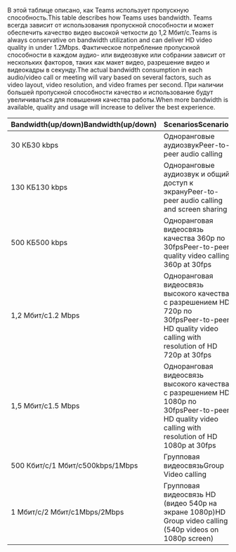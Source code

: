 <span data-ttu-id="1a705-101">В этой таблице описано, как Teams использует пропускную способность.</span><span class="sxs-lookup"><span data-stu-id="1a705-101">This table describes how Teams uses bandwidth.</span></span> <span data-ttu-id="1a705-102">Teams всегда зависит от использования пропускной способности и может обеспечить качество видео высокой четкости до 1,2 Мбит/с.</span><span class="sxs-lookup"><span data-stu-id="1a705-102">Teams is always conservative on bandwidth utilization and can deliver HD video quality in under 1.2Mbps.</span></span> <span data-ttu-id="1a705-103">Фактическое потребление пропускной способности в каждом аудио- или видеозвуке или собрании зависит от нескольких факторов, таких как макет видео, разрешение видео и видеокадры в секунду.</span><span class="sxs-lookup"><span data-stu-id="1a705-103">The actual bandwidth consumption in each audio/video call or meeting will vary based on several factors, such as video layout, video resolution, and video frames per second.</span></span> <span data-ttu-id="1a705-104">При наличии большей пропускной способности качество и использование будут увеличиваться для повышения качества работы.</span><span class="sxs-lookup"><span data-stu-id="1a705-104">When more bandwidth is available, quality and usage will increase to deliver the best experience.</span></span>


|<span data-ttu-id="1a705-105">Bandwidth(up/down)</span><span class="sxs-lookup"><span data-stu-id="1a705-105">Bandwidth(up/down)</span></span> |<span data-ttu-id="1a705-106">Scenarios</span><span class="sxs-lookup"><span data-stu-id="1a705-106">Scenarios</span></span> |
|---|---|
|<span data-ttu-id="1a705-107">30 КБ</span><span class="sxs-lookup"><span data-stu-id="1a705-107">30 kbps</span></span> |<span data-ttu-id="1a705-108">Одноранговые аудиозвук</span><span class="sxs-lookup"><span data-stu-id="1a705-108">Peer-to-peer audio calling</span></span> |
|<span data-ttu-id="1a705-109">130 КБ</span><span class="sxs-lookup"><span data-stu-id="1a705-109">130 kbps</span></span> |<span data-ttu-id="1a705-110">Одноранговые аудиозвук и общий доступ к экрану</span><span class="sxs-lookup"><span data-stu-id="1a705-110">Peer-to-peer audio calling and screen sharing</span></span> |
|<span data-ttu-id="1a705-111">500 КБ</span><span class="sxs-lookup"><span data-stu-id="1a705-111">500 kbps</span></span> |<span data-ttu-id="1a705-112">Одноранговая видеосвязь качества 360p по 30fps</span><span class="sxs-lookup"><span data-stu-id="1a705-112">Peer-to-peer quality video calling 360p at 30fps</span></span> |
|<span data-ttu-id="1a705-113">1,2 Мбит/с</span><span class="sxs-lookup"><span data-stu-id="1a705-113">1.2 Mbps</span></span> |<span data-ttu-id="1a705-114">Одноранговая видеосвязь высокого качества с разрешением HD 720p по 30fps</span><span class="sxs-lookup"><span data-stu-id="1a705-114">Peer-to-peer HD quality video calling with resolution of HD 720p at 30fps</span></span> |
|<span data-ttu-id="1a705-115">1,5 Мбит/с</span><span class="sxs-lookup"><span data-stu-id="1a705-115">1.5 Mbps</span></span> |<span data-ttu-id="1a705-116">Одноранговая видеосвязь высокого качества с разрешением HD 1080p по 30fps</span><span class="sxs-lookup"><span data-stu-id="1a705-116">Peer-to-peer HD quality video calling with resolution of HD 1080p at 30fps</span></span> |
|<span data-ttu-id="1a705-117">500 Кбит/с/1 Мбит/с</span><span class="sxs-lookup"><span data-stu-id="1a705-117">500kbps/1Mbps</span></span> |<span data-ttu-id="1a705-118">Групповая видеосвязь</span><span class="sxs-lookup"><span data-stu-id="1a705-118">Group Video calling</span></span> |
|<span data-ttu-id="1a705-119">1 Мбит/с/2 Мбит/с</span><span class="sxs-lookup"><span data-stu-id="1a705-119">1Mbps/2Mbps</span></span> |<span data-ttu-id="1a705-120">Групповая видеосвязь HD (видео 540p на экране 1080p)</span><span class="sxs-lookup"><span data-stu-id="1a705-120">HD Group video calling (540p videos on 1080p screen)</span></span> |

